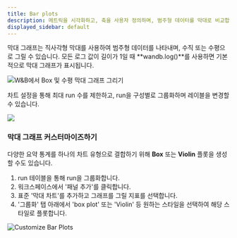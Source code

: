 ```yaml
---
title: Bar plots
description: 메트릭을 시각화하고, 축을 사용자 정의하며, 범주형 데이터를 막대로 비교합니다.
displayed_sidebar: default
---
```


막대 그래프는 직사각형 막대를 사용하여 범주형 데이터를 나타내며, 수직 또는 수평으로 그릴 수 있습니다. 모든 로그 값이 길이가 1일 때 **wandb.log()**를 사용하면 기본적으로 막대 그래프가 표시됩니다.

![W&B에서 Box 및 수평 막대 그래프 그리기](/images/app_ui/bar_plot.png)

차트 설정을 통해 최대 run 수를 제한하고, run을 구성별로 그룹화하며 레이블을 변경할 수 있습니다.

![](/images/app_ui/bar_plot_custom.png)

### 막대 그래프 커스터마이즈하기

다양한 요약 통계를 하나의 차트 유형으로 결합하기 위해 **Box** 또는 **Violin** 플롯을 생성할 수도 있습니다.

1. run 테이블을 통해 run을 그룹화합니다.
2. 워크스페이스에서 '패널 추가'를 클릭합니다.
3. 표준 '막대 차트'를 추가하고 그래프를 그릴 지표를 선택합니다.
4. '그룹화' 탭 아래에서 'box plot' 또는 'Violin' 등 원하는 스타일을 선택하여 해당 스타일로 플롯합니다.

![Customize Bar Plots](/images/app_ui/bar_plots.gif)